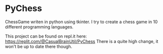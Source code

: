# PyChess
 ChessGame writen in python using tkinter. I try to create a chess game in 10 different programming languages.

This project can be found on repl.it here: https://replit.com/@CasualBrainUtil/PyChess There is a quite high change, it won't be up to date there though.
